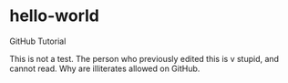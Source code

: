 # hello-world
GitHub Tutorial

This is not a test. The person who previously edited this is v stupid, and cannot read. Why are illiterates allowed on GitHub.
